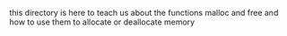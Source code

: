 this directory is here to teach us about the functions malloc and free and how to use them to allocate or deallocate memory
